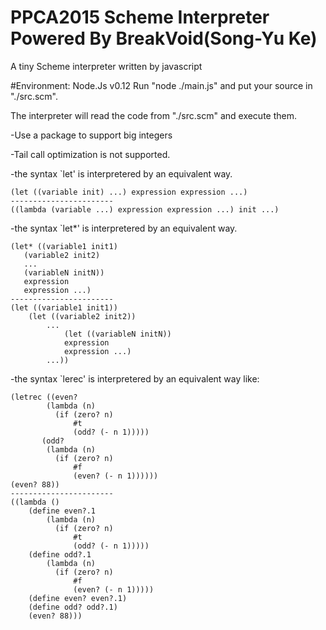 PPCA2015 Scheme Interpreter Powered By BreakVoid(Song-Yu Ke)
================================================

A tiny Scheme interpreter written by javascript

#Environment:
Node.Js v0.12
Run "node ./main.js" and put your source in "./src.scm".

The interpreter will read the code from "./src.scm" and execute them.

-Use a package to support big integers

-Tail call optimization is not supported.

-the syntax `let' is interpretered by an equivalent way.

    (let ((variable init) ...) expression expression ...)
    -----------------------
    ((lambda (variable ...) expression expression ...) init ...)

-the syntax `let*' is interpretered by an equivalent way.

    (let* ((variable1 init1)
       (variable2 init2)
       ...
       (variableN initN))
       expression
       expression ...)
    -----------------------
    (let ((variable1 init1))
    	(let ((variable2 init2))
    		...
    			(let ((variableN initN))
    			expression
    			expression ...)
    		...))

-the syntax `lerec' is interpretered by an equivalent way like:

    (letrec ((even?
            (lambda (n)
              (if (zero? n)
                  #t
                  (odd? (- n 1)))))
           (odd?
            (lambda (n)
              (if (zero? n)
                  #f
                  (even? (- n 1))))))
    (even? 88))
    -----------------------
    ((lambda ()
    	(define even?.1
    		(lambda (n)
              (if (zero? n)
                  #t
                  (odd? (- n 1)))))
        (define odd?.1
        	(lambda (n)
              (if (zero? n)
                  #f
                  (even? (- n 1)))))
        (define even? even?.1)
        (define odd? odd?.1)
        (even? 88)))
